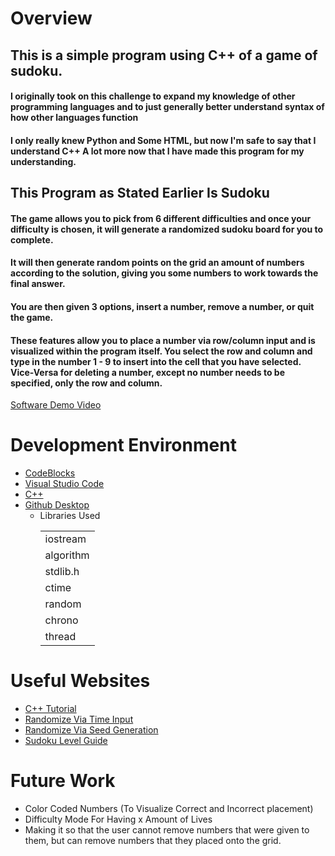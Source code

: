 # Overview

## This is a simple program using C++ of a game of sudoku. 
#### I originally took on this challenge to expand my knowledge of other programming languages and to just generally better understand syntax of how other languages function

#### I only really knew Python and Some HTML, but now I'm safe to say that I understand C++ A lot more now that I have made this program for my understanding.

## This Program as Stated Earlier Is Sudoku

#### The game allows you to pick from 6 different difficulties and once your difficulty is chosen, it will generate a randomized sudoku board for you to complete.

#### It will then generate random points on the grid an amount of numbers according to the solution, giving you some numbers to work towards the final answer.

#### You are then given 3 options, insert a number, remove a number, or quit the game.

#### These features allow you to place a number via row/column input and is visualized within the program itself. You select the row and column and type in the number 1 - 9 to insert into the cell that you have selected. Vice-Versa for deleting a number, except no number needs to be specified, only the row and column.

[Software Demo Video](https://www.youtube.com/watch?v=CJSshWjJ0VM)

# Development Environment

* [CodeBlocks](https://www.codeblocks.org/)
* [Visual Studio Code](https://code.visualstudio.com/)
* [C++](https://www.cplusplus.com/)
* [Github Desktop](https://desktop.github.com/)
    * <table styles="display: grid, grid-template-columns: 1fr, 1fr, 1fr">Libraries Used
        <td>iostream</tr>
        <td>algorithm</tr>
        <td>stdlib.h</tr>
        <td>ctime</tr>
        <td>random</tr>
        <td>chrono</tr>
        <td>thread</tr>
        </table>

# Useful Websites

* [C++ Tutorial](https://www.youtube.com/watch?v=vLnPwxZdW4Y)
* [Randomize Via Time Input](https://en.cppreference.com/w/cpp/numeric/random/rand)
* [Randomize Via Seed Generation](https://www.cplusplus.com/reference/algorithm/shuffle/)
* [Sudoku Level Guide](https://www.researchgate.net/figure/Number-of-clues-for-each-difficulty-level_tbl1_259525699)

# Future Work

* Color Coded Numbers (To Visualize Correct and Incorrect placement)
* Difficulty Mode For Having x Amount of Lives
* Making it so that the user cannot remove numbers that were given to them, but can remove numbers that they placed onto the grid.